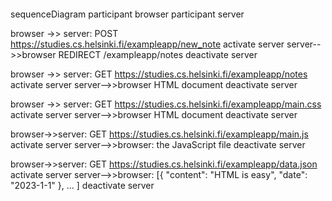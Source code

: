 ```mermaid
```
sequenceDiagram
  participant browser
  participant server

  browser ->> server: POST https://studies.cs.helsinki.fi/exampleapp/new_note
  activate server
  server-->>browser REDIRECT /exampleapp/notes
  deactivate server

  browser ->> server: GET https://studies.cs.helsinki.fi/exampleapp/notes
  activate server
  server-->>browser HTML document
  deactivate server

  browser ->> server: GET https://studies.cs.helsinki.fi/exampleapp/main.css
  activate server
  server-->>browser HTML document
  deactivate server

  browser->>server: GET https://studies.cs.helsinki.fi/exampleapp/main.js
  activate server
  server-->>browser: the JavaScript file
  deactivate server

  browser->>server: GET https://studies.cs.helsinki.fi/exampleapp/data.json
  activate server
  server-->>browser: [{ "content": "HTML is easy", "date": "2023-1-1" }, ... ]
  deactivate server
```
```
